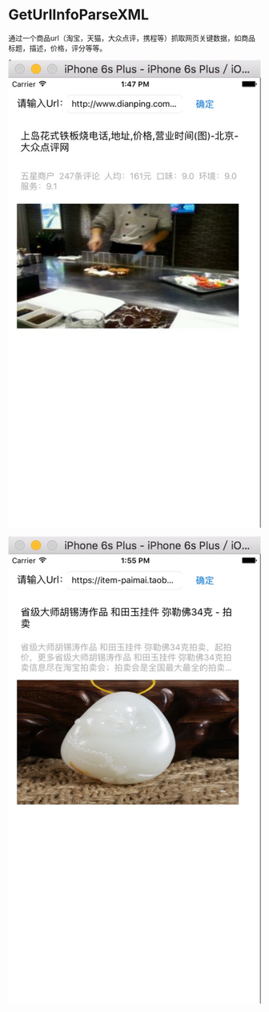 # GetUrlInfoParseXML
通过一个商品url（淘宝，天猫，大众点评，携程等）抓取网页关键数据，如商品标题，描述，价格，评分等等。

![大众点评](https://raw.githubusercontent.com/akixie/GetUrlInfoParseXML/master/dianping.jpg)

![淘宝](https://raw.githubusercontent.com/akixie/GetUrlInfoParseXML/master/taobao.jpg)


